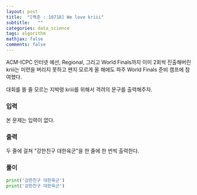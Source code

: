 ```yaml
---
layout: post
title:  "[백준 : 10718] We love kriii"
subtitle:   ""
categories: data_science
tags: algorithm
mathjax: false
comments: false
---
```


ACM-ICPC 인터넷 예선, Regional, 그리고 World Finals까지 이미 2회씩 진출해버린 kriii는 미련을 버리지 못하고 왠지 모르게 올 해에도 파주 World Finals 준비 캠프에 참여했다.

대회를 뜰 줄 모르는 지박령 kriii를 위해서 격려의 문구를 출력해주자.

### 입력

본 문제는 입력이 없다.

### 출력

두 줄에 걸쳐 "강한친구 대한육군"을 한 줄에 한 번씩 출력한다.

### 풀이

```python
print('강한친구 대한육군')
print('강한친구 대한육군')
```